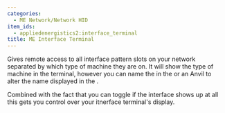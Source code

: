 ```yaml
---
categories:
  - ME Network/Network HID
item_ids:
  - appliedenergistics2:interface_terminal
title: ME Interface Terminal
---
```


Gives remote access to all interface pattern slots on your network separated
by which type of machine they are on. It will show the type of machine in the
terminal, however you can name the <ItemLink
id="appliedenergistics2:item_interface"/> in the <ItemLink
id="appliedenergistics2:inscriber"/> or an Anvil to alter the name
displayed in the <ItemLink
id="appliedenergistics2:interface_terminal"/>.

Combined with the fact that you can toggle if the interface shows up at all
this gets you control over your itnerface terminal's display.

<RecipeFor id="appliedenergistics2:interface_terminal" />

